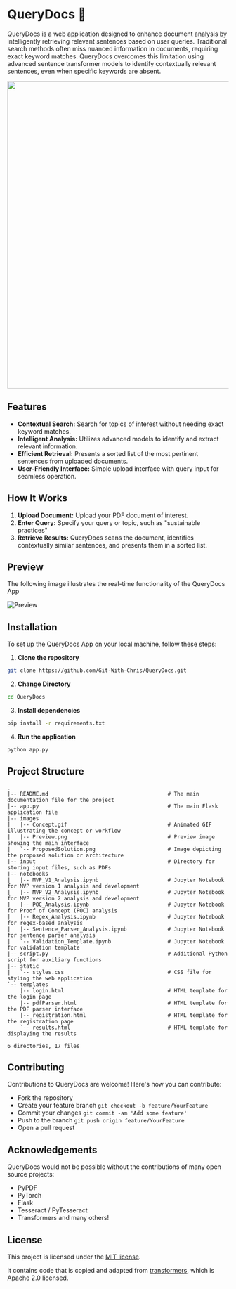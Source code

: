 # QueryDocs 💬

QueryDocs is a web application designed to enhance document analysis by intelligently retrieving relevant sentences based on user queries. Traditional search methods often miss nuanced information in documents, requiring exact keyword matches. QueryDocs overcomes this limitation using advanced sentence transformer models to identify contextually relevant sentences, even when specific keywords are absent.

<p align="center">
  <img src="https://github.com/Git-With-Chris/ESG_Automation_ANZ/assets/132337461/782d8aab-7406-4d39-9291-bfb874aee466" width="700">
</p>

## Features

- **Contextual Search:** Search for topics of interest without needing exact keyword matches.
- **Intelligent Analysis:** Utilizes advanced models to identify and extract relevant information.
- **Efficient Retrieval:** Presents a sorted list of the most pertinent sentences from uploaded documents.
- **User-Friendly Interface:** Simple upload interface with query input for seamless operation.

## How It Works

1. **Upload Document:** Upload your PDF document of interest.
2. **Enter Query:** Specify your query or topic, such as "sustainable practices"
3. **Retrieve Results:** QueryDocs scans the document, identifies contextually similar sentences, and presents them in a sorted list.

## Preview
The following image illustrates the real-time functionality of the QueryDocs App

![Preview](https://github.com/Git-With-Chris/ESG_Automation_ANZ/assets/132337461/b8b56079-b457-4cb3-bdbb-735c93947542)

## Installation

To set up the QueryDocs App on your local machine, follow these steps:

1. **Clone the repository**

```bash
git clone https://github.com/Git-With-Chris/QueryDocs.git
```
2. **Change Directory**

```bash
cd QueryDocs
```
3. **Install dependencies**

```bash
pip install -r requirements.txt
```

4. **Run the application**
   
```bash
python app.py
```

## Project Structure

```text
.
|-- README.md                                      # The main documentation file for the project
|-- app.py                                         # The main Flask application file
|-- images
|   |-- Concept.gif                                # Animated GIF illustrating the concept or workflow
|   |-- Preview.png                                # Preview image showing the main interface
|   `-- ProposedSolution.png                       # Image depicting the proposed solution or architecture
|-- input                                          # Directory for storing input files, such as PDFs
|-- notebooks
|   |-- MVP_V1_Analysis.ipynb                      # Jupyter Notebook for MVP version 1 analysis and development
|   |-- MVP_V2_Analysis.ipynb                      # Jupyter Notebook for MVP version 2 analysis and development
|   |-- POC_Analysis.ipynb                         # Jupyter Notebook for Proof of Concept (POC) analysis
|   |-- Regex_Analysis.ipynb                       # Jupyter Notebook for regex-based analysis
|   |-- Sentence_Parser_Analysis.ipynb             # Jupyter Notebook for sentence parser analysis
|   `-- Validation_Template.ipynb                  # Jupyter Notebook for validation template
|-- script.py                                      # Additional Python script for auxiliary functions
|-- static
|   `-- styles.css                                 # CSS file for styling the web application
`-- templates
    |-- login.html                                 # HTML template for the login page
    |-- pdfParser.html                             # HTML template for the PDF parser interface
    |-- registration.html                          # HTML template for the registration page
    `-- results.html                               # HTML template for displaying the results

6 directories, 17 files
```
## Contributing

Contributions to QueryDocs are welcome! Here's how you can contribute:

- Fork the repository
- Create your feature branch `git checkout -b feature/YourFeature`
- Commit your changes `git commit -am 'Add some feature'`
- Push to the branch `git push origin feature/YourFeature`
- Open a pull request

## Acknowledgements

QueryDocs would not be possible without the contributions of many open source projects:

- PyPDF
- PyTorch
- Flask
- Tesseract / PyTesseract
- Transformers and many others!

## License

This project is licensed under the [MIT license](./LICENSE.txt).

It contains code that is copied and adapted from [transformers](https://github.com/huggingface/transformers), which is Apache 2.0 licensed.
